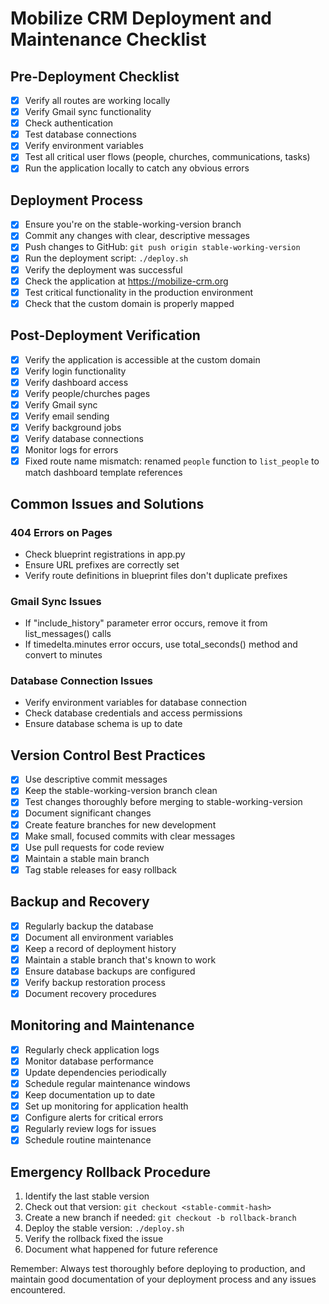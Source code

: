 # Mobilize CRM Deployment and Maintenance Checklist

## Pre-Deployment Checklist

- [x] Verify all routes are working locally
- [x] Verify Gmail sync functionality
- [x] Check authentication
- [x] Test database connections
- [x] Verify environment variables
- [x] Test all critical user flows (people, churches, communications, tasks)
- [x] Run the application locally to catch any obvious errors

## Deployment Process

- [x] Ensure you're on the stable-working-version branch
- [x] Commit any changes with clear, descriptive messages
- [x] Push changes to GitHub: `git push origin stable-working-version`
- [x] Run the deployment script: `./deploy.sh`
- [x] Verify the deployment was successful
- [x] Check the application at https://mobilize-crm.org
- [x] Test critical functionality in the production environment
- [x] Check that the custom domain is properly mapped

## Post-Deployment Verification

- [x] Verify the application is accessible at the custom domain
- [x] Verify login functionality
- [x] Verify dashboard access
- [x] Verify people/churches pages
- [x] Verify Gmail sync
- [x] Verify email sending
- [x] Verify background jobs
- [x] Verify database connections
- [x] Monitor logs for errors
- [x] Fixed route name mismatch: renamed `people` function to `list_people` to match dashboard template references

## Common Issues and Solutions

### 404 Errors on Pages

- Check blueprint registrations in app.py
- Ensure URL prefixes are correctly set
- Verify route definitions in blueprint files don't duplicate prefixes

### Gmail Sync Issues

- If "include_history" parameter error occurs, remove it from list_messages() calls
- If timedelta.minutes error occurs, use total_seconds() method and convert to minutes

### Database Connection Issues

- Verify environment variables for database connection
- Check database credentials and access permissions
- Ensure database schema is up to date

## Version Control Best Practices

- [x] Use descriptive commit messages
- [x] Keep the stable-working-version branch clean
- [x] Test changes thoroughly before merging to stable-working-version
- [x] Document significant changes
- [x] Create feature branches for new development
- [x] Make small, focused commits with clear messages
- [x] Use pull requests for code review
- [x] Maintain a stable main branch
- [x] Tag stable releases for easy rollback

## Backup and Recovery

- [x] Regularly backup the database
- [x] Document all environment variables
- [x] Keep a record of deployment history
- [x] Maintain a stable branch that's known to work
- [x] Ensure database backups are configured
- [x] Verify backup restoration process
- [x] Document recovery procedures

## Monitoring and Maintenance

- [x] Regularly check application logs
- [x] Monitor database performance
- [x] Update dependencies periodically
- [x] Schedule regular maintenance windows
- [x] Keep documentation up to date
- [x] Set up monitoring for application health
- [x] Configure alerts for critical errors
- [x] Regularly review logs for issues
- [x] Schedule routine maintenance

## Emergency Rollback Procedure

1. Identify the last stable version
2. Check out that version: `git checkout <stable-commit-hash>`
3. Create a new branch if needed: `git checkout -b rollback-branch`
4. Deploy the stable version: `./deploy.sh`
5. Verify the rollback fixed the issue
6. Document what happened for future reference

Remember: Always test thoroughly before deploying to production, and maintain good documentation of your deployment process and any issues encountered. 